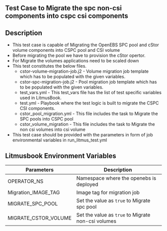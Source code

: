 ## Test Case to Migrate the spc non-csi components into cspc csi components

## Description
   - This test case is capable of Migrating the OpenEBS SPC pool and cStor volume components into CSPC pool and CSI volume
   - Before migrating the pool we have to provision the cStor opertor. 
   - For Migrate the volumes applications need to be scaled down
   - This test constitutes the below files.
     - cstor-volume-migration-job.j2 - Volume migration job template which has to be populated with the given variables.
     - cstor-spc-migration-job.j2 - Pool migration job template which has to be populated with the given variables.
     - test_vars.yml - This test_vars file has the list of test specific variables used in LitmusBook.
     - test.yml - Playbook where the test logic is built to migrate the CSPC CSI components.
     - cstor_pool_migration.yml - This file includes the task to Migrate the SPC pools into CSPC pool
     - cstor_volume_migration - This file includes the task to Migrate the non csi volumes into csi volume
   - This test case should be provided with the parameters in form of job environmental variables in run_litmus_test.yml

## Litmusbook Environment Variables

| Parameters              | Description                                                |
| ----------------------- | ---------------------------------------------------------- |
| OPERATOR_NS             | Namespace where the openebs is deployed                    |
| Migration_IMAGE_TAG     | Image tag for migration job                                |
| MIGRATE_SPC_POOL        | Set the value as `true` to Migrate spc pool                |
| MIGRATE_CSTOR_VOLUME    | Set the value as `true` to Migrate non-csi volumes         |
